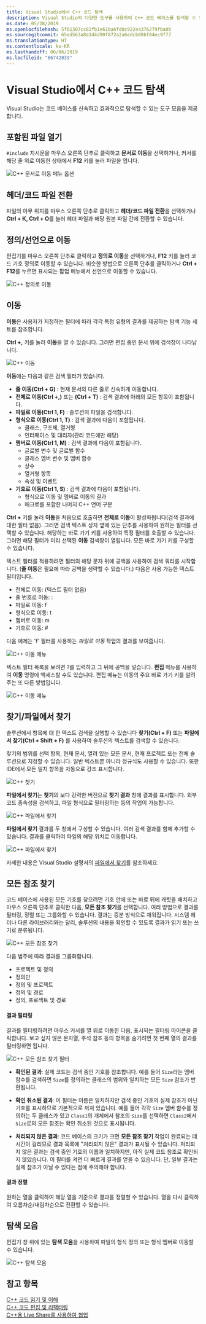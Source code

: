 ```yaml
---
title: Visual Studio에서 C++ 코드 탐색
description: Visual Studio의 다양한 도구를 사용하여 C++ 코드 베이스를 탐색할 수 있습니다.
ms.date: 05/28/2019
ms.openlocfilehash: 5f01307cc82fb1e61ba6fd0c922ea376279fba8b
ms.sourcegitcommit: 65ed563a8a1d4d90f872a2a6edcb086f84ec9f77
ms.translationtype: HT
ms.contentlocale: ko-KR
ms.lasthandoff: 06/06/2019
ms.locfileid: "66742039"
---
```

# <a name="navigate-c-code-in-visual-studio"></a>Visual Studio에서 C++ 코드 탐색

Visual Studio는 코드 베이스를 신속하고 효과적으로 탐색할 수 있는 도구 모음을 제공합니다.

## <a name="open-an-included-file"></a>포함된 파일 열기

`#include` 지시문을 마우스 오른쪽 단추로 클릭하고 **문서로 이동**을 선택하거나, 커서를 해당 줄 위로 이동한 상태에서 **F12** 키를 눌러 파일을 엽니다.

![C&#43;&#43; 문서로 이동 메뉴 옵션](../ide/media/go-to-document.png "문서로 이동")

## <a name="toggle-headercode-file"></a>헤더/코드 파일 전환

파일의 아무 위치를 마우스 오른쪽 단추로 클릭하고 **헤더/코드 파일 전환**을 선택하거나 **Ctrl + K, Ctrl + O**를 눌러 헤더 파일과 해당 원본 파일 간에 전환할 수 있습니다.

## <a name="go-to-definitiondeclaration"></a>정의/선언으로 이동

편집기를 마우스 오른쪽 단추로 클릭하고 **정의로 이동**을 선택하거나, **F12** 키를 눌러 코드 기호 정의로 이동할 수 있습니다. 비슷한 방법으로 오른쪽 단추를 클릭하거나 **Ctrl + F12**를 누르면 표시되는 팝업 메뉴에서 선언으로 이동할 수 있습니다.

![C&#43;&#43; 정의로 이동](../ide/media/go-to-def.png "정의로 이동")

## <a name="go-to"></a>이동

**이동**은 사용자가 지정하는 필터에 따라 각각 특정 유형의 결과를 제공하는 탐색 기능 세트를 참조합니다. 

**Ctrl +,** 키를 눌러 **이동**을 열 수 있습니다. 그러면 편집 중인 문서 위에 검색창이 나타납니다.

![C&#43;&#43; 이동](../ide/media/go-to-cpp.png "이동")

**이동**에는 다음과 같은 검색 필터가 있습니다.

- **줄 이동(Ctrl + G)** : 현재 문서의 다른 줄로 신속하게 이동합니다.
- **전체로 이동(Ctrl +,)** 또는 **(Ctrl + T)** : 검색 결과에 아래의 모든 항목이 포함됩니다.
- **파일로 이동(Ctrl 1, F)** : 솔루션의 파일을 검색합니다.
- **형식으로 이동(Ctrl 1, T)** : 검색 결과에 다음이 포함됩니다.
  - 클래스, 구조체, 열거형
  - 인터페이스 및 대리자(관리 코드에만 해당)
- **멤버로 이동(Ctrl 1, M)** : 검색 결과에 다음이 포함됩니다.
  - 글로벌 변수 및 글로벌 함수
  - 클래스 멤버 변수 및 멤버 함수
  - 상수
  - 열거형 항목
  - 속성 및 이벤트
- **기호로 이동(Ctrl 1, S)** : 검색 결과에 다음이 포함됩니다.
  - 형식으로 이동 및 멤버로 이동의 결과
  - 매크로를 포함한 나머지 C++ 언어 구문

**Ctrl +** 키를 눌러 **이동**을 처음으로 호출하면 **전체로 이동**이 활성화됩니다(검색 결과에 대한 필터 없음). 그러면 검색 텍스트 상자 옆에 있는 단추를 사용하여 원하는 필터를 선택할 수 있습니다. 해당하는 바로 가기 키를 사용하여 특정 필터를 호출할 수 있습니다. 그러면 해당 필터가 미리 선택된 **이동** 검색창이 열립니다. 모든 바로 가기 키를 구성할 수 있습니다.

텍스트 필터를 적용하려면 필터의 해당 문자 뒤에 공백을 사용하여 검색 쿼리를 시작합니다. (**줄 이동**은 필요에 따라 공백을 생략할 수 있습니다.) 다음은 사용 가능한 텍스트 필터입니다.

- 전체로 이동: (텍스트 필터 없음)
- 줄 번호로 이동: :
- 파일로 이동: f
- 형식으로 이동: t
- 멤버로 이동: m
- 기호로 이동: #

다음 예제는 'f' 필터를 사용하는 *파일로 이동* 작업의 결과를 보여줍니다.

![C&#43;&#43; 이동 메뉴](../ide/media/vs2017-go-to-results.png "이동 메뉴")

텍스트 필터 목록을 보려면 ?를 입력하고 그 뒤에 공백을 넣습니다. **편집** 메뉴를 사용하여 **이동** 명령에 액세스할 수도 있습니다. 편집 메뉴는 이동의 주요 바로 가기 키를 알려주는 또 다른 방법입니다.

![C&#43;&#43; 이동 메뉴](../ide/media/go-to-menu-cpp.png "이동 메뉴")

## <a name="find--find-in-files"></a>찾기/파일에서 찾기

솔루션에서 항목에 대 한 텍스트 검색을 실행할 수 있습니다 **찾기(Ctrl + F)** 또는 **파일에서 찾기(Ctrl + Shift + F)** 를 사용하여 솔루션의 텍스트를 검색할 수 있습니다.

찾기의 범위를 선택 항목, 현재 문서, 열려 있는 모든 문서, 현재 프로젝트 또는 전체 솔루션으로 지정할 수 있습니다. 일반 텍스트뿐 아니라 정규식도 사용할 수 있습니다. 또한 IDE에서 모든 일치 항목을 자동으로 강조 표시합니다.

![C&#43;&#43; 찾기](../ide/media/find-cpp.png "찾기")

**파일에서 찾기**는 **찾기**의 보다 강력한 버전으로 **찾기 결과** 창에 결과를 표시합니다. 외부 코드 종속성을 검색하고, 파일 형식으로 필터링하는 등의 작업이 가능합니다. 

![C&#43;&#43; 파일에서 찾기](../ide/media/find-in-files-cpp.png "파일에서 찾기")

**파일에서 찾기** 결과를 두 창에서 구성할 수 있습니다. 여러 검색 결과를 함께 추가할 수 있습니다. 결과를 클릭하여 파일의 해당 위치로 이동합니다.

![C&#43;&#43; 파일에서 찾기](../ide/media/vs2017-find-in-files-results.png "파일에서 찾기")

자세한 내용은 Visual Studio 설명서의 [파일에서 찾기](/visualstudio/ide/find-in-files)를 참조하세요.

## <a name="find-all-references"></a>모든 참조 찾기

코드 베이스에 사용된 모든 기호를 찾으려면 기호 안에 또는 바로 뒤에 캐럿을 배치하고 마우스 오른쪽 단추로 클릭한 다음, **모든 참조 찾기**를 선택합니다. 여러 방법으로 결과를 필터링, 정렬 또는 그룹화할 수 있습니다. 결과는 증분 방식으로 채워집니다. 시스템 헤더나 다른 라이브러리와는 달리, 솔루션의 내용을 확인할 수 있도록 결과가 읽기 또는 쓰기로 분류됩니다.

![C&#43;&#43; 모든 참조 찾기](../ide/media/find-all-references-results-cpp.png "모든 참조 찾기")

다음 범주에 따라 결과를 그룹화합니다.

- 프로젝트 및 정의
- 정의만
- 정의 및 프로젝트
- 정의 및 경로
- 정의, 프로젝트 및 경로

 #### <a name="filter-results"></a>결과 필터링

결과를 필터링하려면 마우스 커서를 열 위로 이동한 다음, 표시되는 필터링 아이콘을 클릭합니다. 보고 싶지 않은 문자열, 주석 참조 등의 항목을 숨기려면 첫 번째 열의 결과를 필터링하면 됩니다.

![C&#43;&#43; 모든 참조 찾기 필터](../ide/media/find-all-references-filters-cpp.png "모든 참조 찾기 필터")

- **확인된 결과**: 실제 코드는 검색 중인 기호를 참조합니다. 예를 들어 `Size`라는 멤버 함수를 검색하면 `Size`를 정의하는 클래스의 범위와 일치하는 모든 `Size` 참조가 반환됩니다.

- **확인 취소된 결과**: 이 필터는 이름은 일치하지만 검색 중인 기호의 실제 참조가 아닌 기호를 표시하므로 기본적으로 꺼져 있습니다. 예를 들어 각각 `Size` 멤버 함수를 정의하는 두 클래스가 있고 `Class1`의 개체에서 참조의 `Size`를 선택하면 `Class2`에서 `Size`로의 모든 참조는 확인 취소된 것으로 표시됩니다.

- **처리되지 않은 결과**: 코드 베이스의 크기가 크면 **모든 참조 찾기** 작업이 완료되는 데 시간이 걸리므로 결과 목록에 "처리되지 않은" 결과가 표시될 수 있습니다. 처리되지 않은 결과는 검색 중인 기호의 이름과 일치하지만, 아직 실제 코드 참조로 확인되지 않았습니다. 이 필터를 켜면 더 빠르게 결과를 얻을 수 있습니다. 단, 일부 결과는 실제 참조가 아닐 수 있다는 점에 주의해야 합니다.

 #### <a name="sort-results"></a>결과 정렬

원하는 열을 클릭하여 해당 열을 기준으로 결과를 정렬할 수 있습니다. 열을 다시 클릭하여 오름차순/내림차순으로 전환할 수 있습니다.

## <a name="navigation-bar"></a>탐색 모음

편집기 창 위에 있는 **탐색 모음**을 사용하여 파일의 형식 정의 또는 형식 멤버로 이동할 수 있습니다.

![C&#43;&#43; 탐색 모음](../ide/media/navbar-cpp.png "탐색 모음")

## <a name="see-also"></a>참고 항목

[C++ 코드 읽기 및 이해](read-and-understand-code-cpp.md)</br>
[C++ 코드 편집 및 리팩터링](read-and-understand-code-cpp.md)</br>
[C++용 Live Share를 사용하여 협업](live-share-cpp.md)
